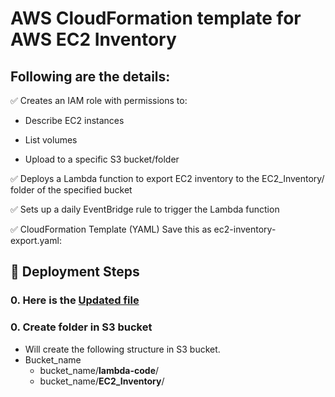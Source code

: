 # AWS CloudFormation template for AWS EC2 Inventory

## Following are the details:

✅ Creates an IAM role with permissions to:

- Describe EC2 instances

- List volumes

- Upload to a specific S3 bucket/folder

✅ Deploys a Lambda function to export EC2 inventory to the EC2_Inventory/ folder of the specified bucket

✅ Sets up a daily EventBridge rule to trigger the Lambda function

✅ CloudFormation Template (YAML)
Save this as ec2-inventory-export.yaml:

## 🔧 Deployment Steps

### 0. Here is the [Updated file]()

### 0. Create folder in S3 bucket
- Will create the following structure in S3 bucket.
- Bucket_name
    - bucket_name/**lambda-code**/
    - bucket_name/**EC2_Inventory**/
<!-- ### 1. Prepare Lambda Package
- Package your Lambda function (e.g., lambda_function_payload.py) and zip it:
    ```bash
    zip ec2_inventory_export.zip lambda_function_payload.py
    ```
- Upload it to the S3 bucket you specify, under the path:
    ```bash
    s3://your-bucket-name/lambda-code/ec2_inventory_export.zip
    ```
### 2. Deploy CloudFormation Template
Use AWS CLI or Console:
```bash
aws cloudformation deploy \
  --template-file ec2-inventory-export.yaml \
  --stack-name EC2InventoryExporter \
  --parameter-overrides S3BucketName=your-bucket-name \
  --capabilities CAPABILITY_NAMED_IAM
  ``` -->

